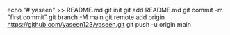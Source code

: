 echo "# yaseen" >> README.md
git init
git add README.md
git commit -m "first commit"
git branch -M main
git remote add origin https://github.com/yaseen123/yaseen.git
git push -u origin main
